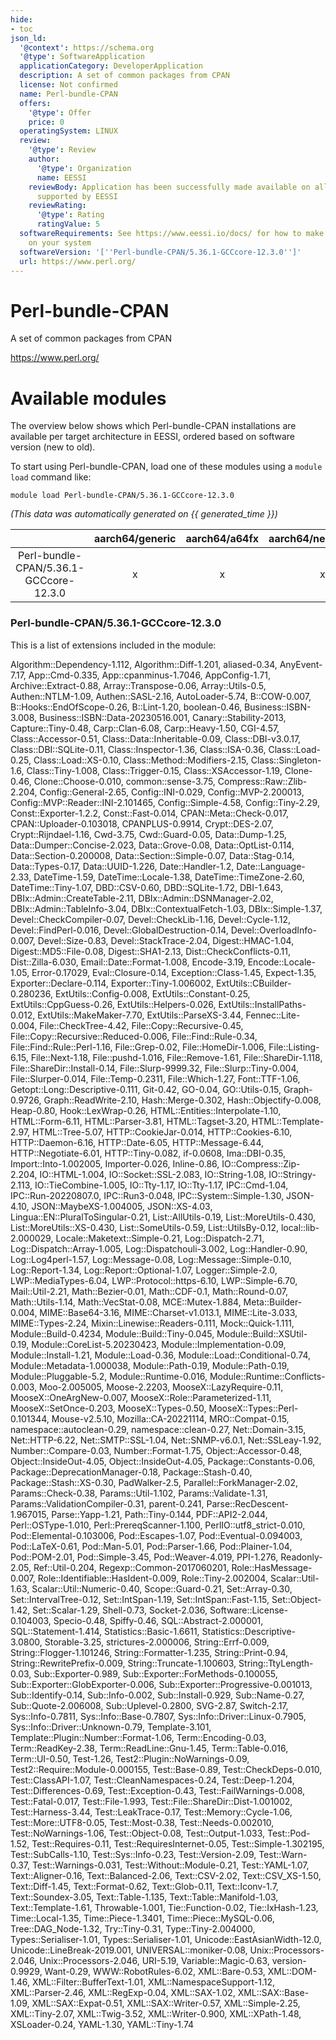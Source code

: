 ```yaml
---
hide:
- toc
json_ld:
  '@context': https://schema.org
  '@type': SoftwareApplication
  applicationCategory: DeveloperApplication
  description: A set of common packages from CPAN
  license: Not confirmed
  name: Perl-bundle-CPAN
  offers:
    '@type': Offer
    price: 0
  operatingSystem: LINUX
  review:
    '@type': Review
    author:
      '@type': Organization
      name: EESSI
    reviewBody: Application has been successfully made available on all architectures
      supported by EESSI
    reviewRating:
      '@type': Rating
      ratingValue: 5
  softwareRequirements: See https://www.eessi.io/docs/ for how to make EESSI available
    on your system
  softwareVersion: '[''Perl-bundle-CPAN/5.36.1-GCCcore-12.3.0'']'
  url: https://www.perl.org/
---
```


Perl-bundle-CPAN
================


A set of common packages from CPAN

https://www.perl.org/
# Available modules


The overview below shows which Perl-bundle-CPAN installations are available per target architecture in EESSI, ordered based on software version (new to old).

To start using Perl-bundle-CPAN, load one of these modules using a `module load` command like:

```shell
module load Perl-bundle-CPAN/5.36.1-GCCcore-12.3.0
```

*(This data was automatically generated on {{ generated_time }})*

| |aarch64/generic|aarch64/a64fx|aarch64/neoverse_n1|aarch64/neoverse_v1|aarch64/nvidia/grace|x86_64/generic|x86_64/amd/zen2|x86_64/amd/zen3|x86_64/amd/zen4|x86_64/intel/cascadelake|x86_64/intel/haswell|x86_64/intel/icelake|x86_64/intel/sapphirerapids|x86_64/intel/skylake_avx512|
| :---: | :---: | :---: | :---: | :---: | :---: | :---: | :---: | :---: | :---: | :---: | :---: | :---: | :---: | :---: |
|Perl-bundle-CPAN/5.36.1-GCCcore-12.3.0|x|x|x|x|x|x|x|x|x|x|x|x|x|x|


### Perl-bundle-CPAN/5.36.1-GCCcore-12.3.0

This is a list of extensions included in the module:

Algorithm::Dependency-1.112, Algorithm::Diff-1.201, aliased-0.34, AnyEvent-7.17, App::Cmd-0.335, App::cpanminus-1.7046, AppConfig-1.71, Archive::Extract-0.88, Array::Transpose-0.06, Array::Utils-0.5, Authen::NTLM-1.09, Authen::SASL-2.16, AutoLoader-5.74, B::COW-0.007, B::Hooks::EndOfScope-0.26, B::Lint-1.20, boolean-0.46, Business::ISBN-3.008, Business::ISBN::Data-20230516.001, Canary::Stability-2013, Capture::Tiny-0.48, Carp::Clan-6.08, Carp::Heavy-1.50, CGI-4.57, Class::Accessor-0.51, Class::Data::Inheritable-0.09, Class::DBI-v3.0.17, Class::DBI::SQLite-0.11, Class::Inspector-1.36, Class::ISA-0.36, Class::Load-0.25, Class::Load::XS-0.10, Class::Method::Modifiers-2.15, Class::Singleton-1.6, Class::Tiny-1.008, Class::Trigger-0.15, Class::XSAccessor-1.19, Clone-0.46, Clone::Choose-0.010, common::sense-3.75, Compress::Raw::Zlib-2.204, Config::General-2.65, Config::INI-0.029, Config::MVP-2.200013, Config::MVP::Reader::INI-2.101465, Config::Simple-4.58, Config::Tiny-2.29, Const::Exporter-1.2.2, Const::Fast-0.014, CPAN::Meta::Check-0.017, CPAN::Uploader-0.103018, CPANPLUS-0.9914, Crypt::DES-2.07, Crypt::Rijndael-1.16, Cwd-3.75, Cwd::Guard-0.05, Data::Dump-1.25, Data::Dumper::Concise-2.023, Data::Grove-0.08, Data::OptList-0.114, Data::Section-0.200008, Data::Section::Simple-0.07, Data::Stag-0.14, Data::Types-0.17, Data::UUID-1.226, Date::Handler-1.2, Date::Language-2.33, DateTime-1.59, DateTime::Locale-1.38, DateTime::TimeZone-2.60, DateTime::Tiny-1.07, DBD::CSV-0.60, DBD::SQLite-1.72, DBI-1.643, DBIx::Admin::CreateTable-2.11, DBIx::Admin::DSNManager-2.02, DBIx::Admin::TableInfo-3.04, DBIx::ContextualFetch-1.03, DBIx::Simple-1.37, Devel::CheckCompiler-0.07, Devel::CheckLib-1.16, Devel::Cycle-1.12, Devel::FindPerl-0.016, Devel::GlobalDestruction-0.14, Devel::OverloadInfo-0.007, Devel::Size-0.83, Devel::StackTrace-2.04, Digest::HMAC-1.04, Digest::MD5::File-0.08, Digest::SHA1-2.13, Dist::CheckConflicts-0.11, Dist::Zilla-6.030, Email::Date::Format-1.008, Encode-3.19, Encode::Locale-1.05, Error-0.17029, Eval::Closure-0.14, Exception::Class-1.45, Expect-1.35, Exporter::Declare-0.114, Exporter::Tiny-1.006002, ExtUtils::CBuilder-0.280236, ExtUtils::Config-0.008, ExtUtils::Constant-0.25, ExtUtils::CppGuess-0.26, ExtUtils::Helpers-0.026, ExtUtils::InstallPaths-0.012, ExtUtils::MakeMaker-7.70, ExtUtils::ParseXS-3.44, Fennec::Lite-0.004, File::CheckTree-4.42, File::Copy::Recursive-0.45, File::Copy::Recursive::Reduced-0.006, File::Find::Rule-0.34, File::Find::Rule::Perl-1.16, File::Grep-0.02, File::HomeDir-1.006, File::Listing-6.15, File::Next-1.18, File::pushd-1.016, File::Remove-1.61, File::ShareDir-1.118, File::ShareDir::Install-0.14, File::Slurp-9999.32, File::Slurp::Tiny-0.004, File::Slurper-0.014, File::Temp-0.2311, File::Which-1.27, Font::TTF-1.06, Getopt::Long::Descriptive-0.111, Git-0.42, GO-0.04, GO::Utils-0.15, Graph-0.9726, Graph::ReadWrite-2.10, Hash::Merge-0.302, Hash::Objectify-0.008, Heap-0.80, Hook::LexWrap-0.26, HTML::Entities::Interpolate-1.10, HTML::Form-6.11, HTML::Parser-3.81, HTML::Tagset-3.20, HTML::Template-2.97, HTML::Tree-5.07, HTTP::CookieJar-0.014, HTTP::Cookies-6.10, HTTP::Daemon-6.16, HTTP::Date-6.05, HTTP::Message-6.44, HTTP::Negotiate-6.01, HTTP::Tiny-0.082, if-0.0608, Ima::DBI-0.35, Import::Into-1.002005, Importer-0.026, Inline-0.86, IO::Compress::Zip-2.204, IO::HTML-1.004, IO::Socket::SSL-2.083, IO::String-1.08, IO::Stringy-2.113, IO::TieCombine-1.005, IO::Tty-1.17, IO::Tty-1.17, IPC::Cmd-1.04, IPC::Run-20220807.0, IPC::Run3-0.048, IPC::System::Simple-1.30, JSON-4.10, JSON::MaybeXS-1.004005, JSON::XS-4.03, Lingua::EN::PluralToSingular-0.21, List::AllUtils-0.19, List::MoreUtils-0.430, List::MoreUtils::XS-0.430, List::SomeUtils-0.59, List::UtilsBy-0.12, local::lib-2.000029, Locale::Maketext::Simple-0.21, Log::Dispatch-2.71, Log::Dispatch::Array-1.005, Log::Dispatchouli-3.002, Log::Handler-0.90, Log::Log4perl-1.57, Log::Message-0.08, Log::Message::Simple-0.10, Log::Report-1.34, Log::Report::Optional-1.07, Logger::Simple-2.0, LWP::MediaTypes-6.04, LWP::Protocol::https-6.10, LWP::Simple-6.70, Mail::Util-2.21, Math::Bezier-0.01, Math::CDF-0.1, Math::Round-0.07, Math::Utils-1.14, Math::VecStat-0.08, MCE::Mutex-1.884, Meta::Builder-0.004, MIME::Base64-3.16, MIME::Charset-v1.013.1, MIME::Lite-3.033, MIME::Types-2.24, Mixin::Linewise::Readers-0.111, Mock::Quick-1.111, Module::Build-0.4234, Module::Build::Tiny-0.045, Module::Build::XSUtil-0.19, Module::CoreList-5.20230423, Module::Implementation-0.09, Module::Install-1.21, Module::Load-0.36, Module::Load::Conditional-0.74, Module::Metadata-1.000038, Module::Path-0.19, Module::Path-0.19, Module::Pluggable-5.2, Module::Runtime-0.016, Module::Runtime::Conflicts-0.003, Moo-2.005005, Moose-2.2203, MooseX::LazyRequire-0.11, MooseX::OneArgNew-0.007, MooseX::Role::Parameterized-1.11, MooseX::SetOnce-0.203, MooseX::Types-0.50, MooseX::Types::Perl-0.101344, Mouse-v2.5.10, Mozilla::CA-20221114, MRO::Compat-0.15, namespace::autoclean-0.29, namespace::clean-0.27, Net::Domain-3.15, Net::HTTP-6.22, Net::SMTP::SSL-1.04, Net::SNMP-v6.0.1, Net::SSLeay-1.92, Number::Compare-0.03, Number::Format-1.75, Object::Accessor-0.48, Object::InsideOut-4.05, Object::InsideOut-4.05, Package::Constants-0.06, Package::DeprecationManager-0.18, Package::Stash-0.40, Package::Stash::XS-0.30, PadWalker-2.5, Parallel::ForkManager-2.02, Params::Check-0.38, Params::Util-1.102, Params::Validate-1.31, Params::ValidationCompiler-0.31, parent-0.241, Parse::RecDescent-1.967015, Parse::Yapp-1.21, Path::Tiny-0.144, PDF::API2-2.044, Perl::OSType-1.010, Perl::PrereqScanner-1.100, PerlIO::utf8_strict-0.010, Pod::Elemental-0.103006, Pod::Escapes-1.07, Pod::Eventual-0.094003, Pod::LaTeX-0.61, Pod::Man-5.01, Pod::Parser-1.66, Pod::Plainer-1.04, Pod::POM-2.01, Pod::Simple-3.45, Pod::Weaver-4.019, PPI-1.276, Readonly-2.05, Ref::Util-0.204, Regexp::Common-2017060201, Role::HasMessage-0.007, Role::Identifiable::HasIdent-0.009, Role::Tiny-2.002004, Scalar::Util-1.63, Scalar::Util::Numeric-0.40, Scope::Guard-0.21, Set::Array-0.30, Set::IntervalTree-0.12, Set::IntSpan-1.19, Set::IntSpan::Fast-1.15, Set::Object-1.42, Set::Scalar-1.29, Shell-0.73, Socket-2.036, Software::License-0.104003, Specio-0.48, Spiffy-0.46, SQL::Abstract-2.000001, SQL::Statement-1.414, Statistics::Basic-1.6611, Statistics::Descriptive-3.0800, Storable-3.25, strictures-2.000006, String::Errf-0.009, String::Flogger-1.101246, String::Formatter-1.235, String::Print-0.94, String::RewritePrefix-0.009, String::Truncate-1.100603, String::TtyLength-0.03, Sub::Exporter-0.989, Sub::Exporter::ForMethods-0.100055, Sub::Exporter::GlobExporter-0.006, Sub::Exporter::Progressive-0.001013, Sub::Identify-0.14, Sub::Info-0.002, Sub::Install-0.929, Sub::Name-0.27, Sub::Quote-2.006008, Sub::Uplevel-0.2800, SVG-2.87, Switch-2.17, Sys::Info-0.7811, Sys::Info::Base-0.7807, Sys::Info::Driver::Linux-0.7905, Sys::Info::Driver::Unknown-0.79, Template-3.101, Template::Plugin::Number::Format-1.06, Term::Encoding-0.03, Term::ReadKey-2.38, Term::ReadLine::Gnu-1.45, Term::Table-0.016, Term::UI-0.50, Test-1.26, Test2::Plugin::NoWarnings-0.09, Test2::Require::Module-0.000155, Test::Base-0.89, Test::CheckDeps-0.010, Test::ClassAPI-1.07, Test::CleanNamespaces-0.24, Test::Deep-1.204, Test::Differences-0.69, Test::Exception-0.43, Test::FailWarnings-0.008, Test::Fatal-0.017, Test::File-1.993, Test::File::ShareDir::Dist-1.001002, Test::Harness-3.44, Test::LeakTrace-0.17, Test::Memory::Cycle-1.06, Test::More::UTF8-0.05, Test::Most-0.38, Test::Needs-0.002010, Test::NoWarnings-1.06, Test::Object-0.08, Test::Output-1.033, Test::Pod-1.52, Test::Requires-0.11, Test::RequiresInternet-0.05, Test::Simple-1.302195, Test::SubCalls-1.10, Test::Sys::Info-0.23, Test::Version-2.09, Test::Warn-0.37, Test::Warnings-0.031, Test::Without::Module-0.21, Test::YAML-1.07, Text::Aligner-0.16, Text::Balanced-2.06, Text::CSV-2.02, Text::CSV_XS-1.50, Text::Diff-1.45, Text::Format-0.62, Text::Glob-0.11, Text::Iconv-1.7, Text::Soundex-3.05, Text::Table-1.135, Text::Table::Manifold-1.03, Text::Template-1.61, Throwable-1.001, Tie::Function-0.02, Tie::IxHash-1.23, Time::Local-1.35, Time::Piece-1.3401, Time::Piece::MySQL-0.06, Tree::DAG_Node-1.32, Try::Tiny-0.31, Type::Tiny-2.004000, Types::Serialiser-1.01, Types::Serialiser-1.01, Unicode::EastAsianWidth-12.0, Unicode::LineBreak-2019.001, UNIVERSAL::moniker-0.08, Unix::Processors-2.046, Unix::Processors-2.046, URI-5.19, Variable::Magic-0.63, version-0.9929, Want-0.29, WWW::RobotRules-6.02, XML::Bare-0.53, XML::DOM-1.46, XML::Filter::BufferText-1.01, XML::NamespaceSupport-1.12, XML::Parser-2.46, XML::RegExp-0.04, XML::SAX-1.02, XML::SAX::Base-1.09, XML::SAX::Expat-0.51, XML::SAX::Writer-0.57, XML::Simple-2.25, XML::Tiny-2.07, XML::Twig-3.52, XML::Writer-0.900, XML::XPath-1.48, XSLoader-0.24, YAML-1.30, YAML::Tiny-1.74